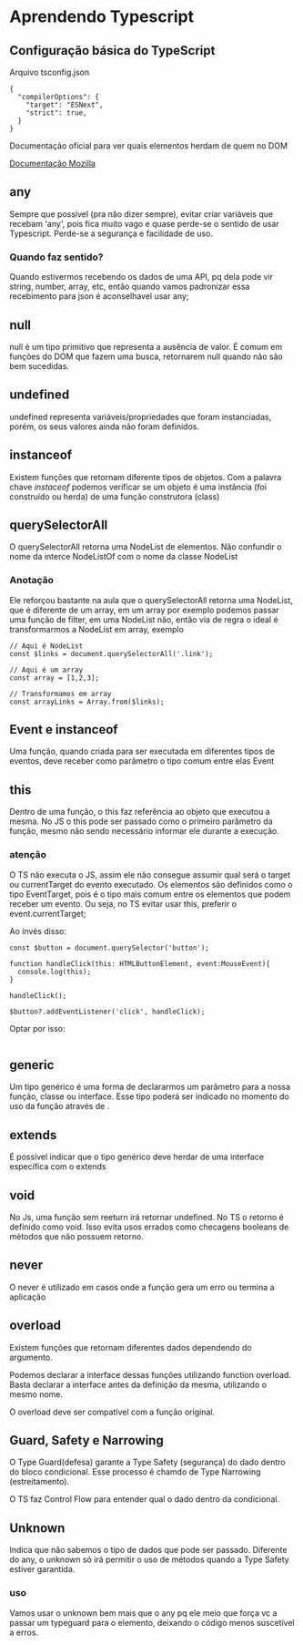 # Aprendendo Typescript

## Configuração básica do TypeScript

Arquivo tsconfig.json

```
{
  "compilerOptions": {
    "target": "ESNext",
    "strict": true,
  }
}

```

Documentação oficial para ver quais elementos herdam de quem no DOM

[Documentação Mozilla](https://developer.mozilla.org/en-US/docs/Web/API)

## any

Sempre que possível (pra não dizer sempre), evitar criar variáveis que recebam 'any', pois fica muito vago e quase perde-se o sentido de usar Typescript. Perde-se a segurança e facilidade de uso.

### Quando faz sentido?

Quando estivermos recebendo os dados de uma API, pq dela pode vir string, number, array, etc, então quando vamos padronizar essa recebimento para json é aconselhavel usar any;

## null

null é um tipo primitivo que representa a ausência de valor. É comum em funções do DOM que fazem uma busca, retornarem null quando não são bem sucedidas.

## undefined

undefined representa variáveis/propriedades que foram instanciadas, porém, os seus valores ainda não foram definidos.

## instanceof

Existem funções que retornam diferente tipos de objetos. Com a palavra chave _instaceof_ podemos verificar se um objeto é uma instância (foi construído ou herda) de uma função construtora (class)

## querySelectorAll

O querySelectorAll retorna uma NodeList de elementos. Não confundir o nome da interce NodeListOf com o nome da classe NodeList

### Anotação

Ele reforçou bastante na aula que o querySelectorAll retorna uma NodeList, que é diferente de um array, em um array por exemplo podemos passar uma função de filter, em uma NodeList não, então via de regra o ideal é transformarmos a NodeList em array, exemplo

```
// Aqui é NodeList
const $links = document.querySelectorAll('.link');

// Aqui é um array
const array = [1,2,3];

// Transformamos em array
const arrayLinks = Array.from($links);
```

## Event e instanceof

Uma função, quando criada para ser executada em diferentes tipos de eventos, deve receber como parâmetro o tipo comum entre elas Event

## this

Dentro de uma função, o this faz referência ao objeto que executou a mesma. No JS o this pode ser passado como o primeiro parâmetro da função, mesmo não sendo necessário informar ele durante a execução.

### atenção

O TS não executa o JS, assim ele não consegue assumir qual será o target ou currentTarget do evento executado. Os elementos são definidos como o tipo EventTarget, pois é o tipo mais comum entre os elementos que podem receber um evento. Ou seja, no TS evitar usar this, preferir o event.currentTarget;

Ao invés disso:

```
const $button = document.querySelector('button');

function handleClick(this: HTMLButtonElement, event:MouseEvent){
  console.log(this);
}

handleClick();

$button?.addEventListener('click', handleClick);
```

Optar por isso:

```

```

## generic

Um tipo genérico é uma forma de declararmos um parâmetro para a nossa função, classe ou interface. Esse tipo poderá ser indicado no momento do uso da função através de <Tipo>.

## extends

É possível indicar que o tipo genérico deve herdar de uma interface específica com o extends

## void

No Js, uma função sem reeturn irá retornar undefined. No TS o retorno é definido como void. Isso evita usos errados como checagens booleans de métodos que não possuem retorno.

## never

O never é utilizado em casos onde a função gera um erro ou termina a aplicação

## overload

Existem funções que retornam diferentes dados dependendo do argumento.

Podemos declarar a interface dessas funções utilizando function overload. Basta declarar a interface antes da definição da mesma, utilizando o mesmo nome.

O overload deve ser compatível com a função original.

## Guard, Safety e Narrowing

O Type Guard(defesa) garante a Type Safety (segurança) do dado dentro do bloco condicional. Esse processo é chamdo de Type Narrowing (estreitamento).

O TS faz Control Flow para entender qual o dado dentro da condicional.

## Unknown

Indica que não sabemos o tipo de dados que pode ser passado. Diferente do any, o unknown só irá permitir o uso de métodos quando a Type Safety estiver garantida.

### uso

Vamos usar o unknown bem mais que o any pq ele meio que força vc a passar um typeguard para o elemento, deixando o código menos suscetível a erros.
